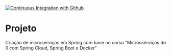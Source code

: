[![Continuous Integration with Github](https://github.com/danielrios/estudos-microservices-spring/actions/workflows/docker-publish.yml/badge.svg)](https://github.com/danielrios/estudos-microservices-spring/actions/workflows/docker-publish.yml)
# Projeto
Criação de microserviços em Spring com base no curso "Microsserviços do 0 com Spring Cloud, Spring Boot e Docker" 